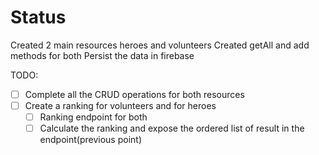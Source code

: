 # Status

Created 2 main resources heroes and volunteers
Created getAll and add methods for both
Persist the data in firebase

TODO:
- [ ] Complete all the CRUD operations for both resources
- [ ] Create a ranking for volunteers and for heroes
  - [ ] Ranking endpoint for both
  - [ ] Calculate the ranking and expose the ordered list of result in the endpoint(previous point)